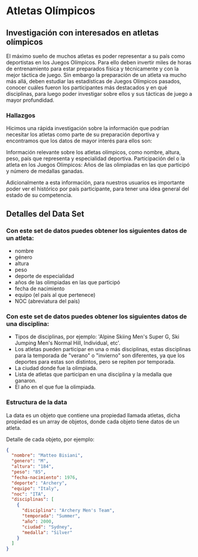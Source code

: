 # Atletas Olímpicos

## Investigación con interesados en atletas olímpicos

El máximo sueño de muchos atletas es poder representar a su país como
deportistas en los Juegos Olímpicos. Para ello deben invertir miles de horas de
entrenamiento para estar preparados física y técnicamente y con la mejor táctica
de juego. Sin embargo la preparación de un atleta va mucho más allá, deben
estudiar las estadísticas de Juegos Olímpicos pasados, conocer cuáles fueron los
participantes más destacados y en qué disciplinas, para luego poder investigar
sobre ellos y sus tácticas de juego a mayor profundidad.

### Hallazgos

Hicimos una rápida investigación sobre la información que podrían necesitar los
atletas como parte de su preparación deportiva y encontramos que los datos de
mayor interés para ellos son:

Información relevante sobre los atletas olímpicos, como nombre, altura, peso,
país que representa y especialidad deportiva.
Participación del o la atleta en los Juegos Olímpicos: Años de las olimpiadas en
las que participó y número de medallas ganadas.

Adicionalmente a esta información, para nuestros usuarios es importante poder
ver el histórico por país participante, para tener una idea general del estado
de su competencia.

## Detalles del Data Set

### Con este set de datos puedes obtener los siguientes datos de un atleta:

* nombre
* género
* altura
* peso
* deporte de especialidad
* años de las olimpiadas en las que participó
* fecha de nacimiento
* equipo (el país al que pertenece)
* NOC (abreviatura del país)

### Con este set de datos puedes obtener los siguientes datos de una disciplina:

* Tipos de disciplinas, por ejemplo: 'Alpine Skiing Men's Super G, Ski Jumping
Men's Normal Hill, Individual, etc'.
* Los atletas pueden participar en una o más disciplinas, estas disciplinas para
la temporada de "verano" o "invierno" son diferentes, ya que los deportes para
estas son distintos, pero se repiten por temporada.
* La ciudad donde fue la olimpiada.
* Lista de atletas que participan en una disciplina y la medalla que ganaron.
* El año en el que fue la olimpiada.

### Estructura de la data

La data es un objeto que contiene una propiedad llamada atletas, dicha
propiedad es un array de objetos, donde cada objeto tiene datos de un atleta.

Detalle de cada objeto, por ejemplo:

```json
{
  "nombre": "Matteo Bisiani",
  "genero": "M",
  "altura": "184",
  "peso": "85",
  "fecha-nacimiento": 1976,
  "deporte": "Archery",
  "equipo": "Italy",
  "noc": "ITA",
  "disciplinas": [
    {
      "disciplina": "Archery Men's Team",
      "temporada": "Summer",
      "año": 2000,
      "ciudad": "Sydney",
      "medalla": "Silver"
    }
  ]
}